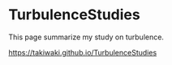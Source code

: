 # TurbulenceStudies
This page summarize my study on turbulence. 

https://takiwaki.github.io/TurbulenceStudies
